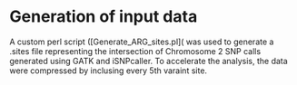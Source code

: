 # Generation of input data
A custom perl script ([Generate_ARG_sites.pl]( was used to generate a .sites file representing the intersection of Chromosome 2 SNP calls generated using GATK and iSNPcaller. To accelerate the analysis, the data were compressed by inclusing every 5th varaint site. 
